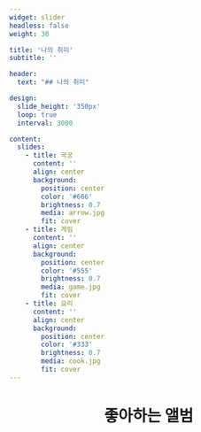 ```yaml
---
widget: slider
headless: false
weight: 30

title: '나의 취미'
subtitle: ''

header:
  text: "## 나의 취미"

design:
  slide_height: '350px'
  loop: true
  interval: 3000

content:
  slides:
    - title: 국궁
      content: ''
      align: center
      background:
        position: center
        color: '#666'
        brightness: 0.7
        media: arrow.jpg
        fit: cover
    - title: 게임
      content: ''
      align: center
      background:
        position: center
        color: '#555'
        brightness: 0.7
        media: game.jpg
        fit: cover
    - title: 요리
      content: ''
      align: center
      background:
        position: center
        color: '#333'
        brightness: 0.7
        media: cook.jpg
        fit: cover
---
```


<h1 style="text-align: center;">좋아하는 앨범</h1>


